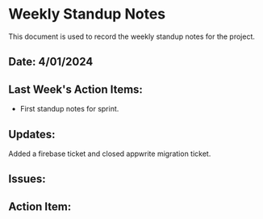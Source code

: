 # Weekly Standup Notes

This document is used to record the weekly standup notes for the project.

## Date: 4/01/2024

## Last Week's Action Items:

- First standup notes for sprint.

## Updates:

Added a firebase ticket and closed appwrite migration ticket.

## Issues:

## Action Item:
